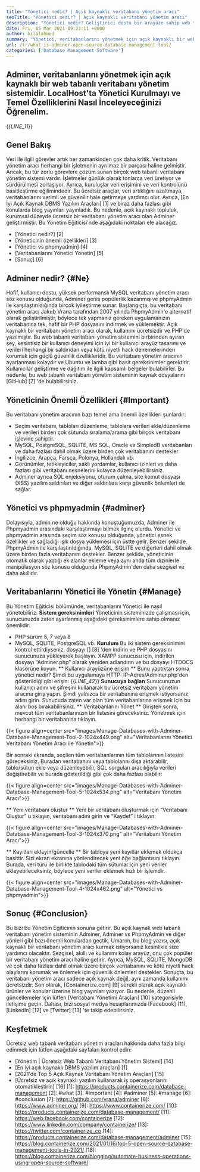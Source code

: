 ```yaml
---
title: "Yönetici nedir? | Açık kaynaklı veritabanı yönetim aracı" 
seoTitle: "Yönetici nedir? | Açık kaynaklı veritabanı yönetim aracı" 
description: "Yönetici nedir? Geliştirici dostu bir arayüze sahip web tabanlı bir veritabanı yönetim sistemi. Veritabanlarının açık kaynaklı bir yöneticiyle nasıl yönetileceğini tartışalım." 
date: Fri, 05 Mar 2021 09:23:11 +0000
author: bilalahmed
summary: "Yönetici, veritabanlarını yönetmek için açık kaynaklı bir web tabanlı veritabanı yönetim sistemidir. LocalHost'ta Yönetici Kurulmayı ve Temel Özelliklerini Nasıl İnceleyeceğinizi Öğrenelim." 
url: /tr/what-is-adminer-open-source-database-management-tool/
categories: ['Database Management Software']
---
```


## Adminer, veritabanlarını yönetmek için açık kaynaklı bir web tabanlı veritabanı yönetim sistemidir. LocalHost'ta Yönetici Kurulmayı ve Temel Özelliklerini Nasıl İnceleyeceğinizi Öğrenelim.
{{_LINE_11_}}

## Genel Bakış
Veri ile ilgili görevler artık her zamankinden çok daha kritik. Veritabanı yönetim aracı herhangi bir işletmenin ayrılmaz bir parçası haline gelmiştir. Ancak, bu tür zorlu görevlere çözüm sunan birçok web tabanlı veritabanı yönetim sistemi vardır. İşletmeler günlük olarak tonlarca veri üretiyor ve sürdürülmesi zorlaşıyor. Ayrıca, kuruluşlar veri erişimini ve veri kontrolünü basitleştirme eğilimindedir. Bu ücretsiz araçlar, veri artıklığını azaltmaya, veritabanlarını verimli ve güvenilir hale getirmeye yardımcı olur. Ayrıca, [En İyi Açık Kaynak DBMS Yazılım Araçları] [1] ve biraz daha fazlası gibi konularda blog yayınları yayınladık.
Bu nedenle, açık kaynaklı topluluk, kurumsal düzeyde ücretsiz bir veritabanı yönetim aracı olan Adminer geliştirmiştir. Bu Yönetim Eğiticisi'nde aşağıdaki noktaları ele alacağız.
  * [Yönetici nedir?] [2]
  * [Yöneticinin önemli özellikleri] [3]
  * [Yönetici vs phpmyadmin] [4]
  * [Veritabanlarını Yönetici Yönetin] [5]
  * [Sonuç] [6]

## Adminer nedir? {#Ne}
Hafif, kullanıcı dostu, yüksek performanslı MySQL veritabanı yönetim aracı söz konusu olduğunda, Adminer geniş popülerlik kazanmış ve phpmyAdmin ile karşılaştırıldığında birçok iyileştirme sunar. Başlangıçta, bu veritabanı yönetim aracı Jakub Vrana tarafından 2007 yılında PhpmyAdmin'e alternatif olarak geliştirilmiştir, böylece tek yapmanız gereken uygulamanızın veritabanına tek, hafif bir PHP dosyasını indirmek ve yüklemektir.
Açık kaynaklı bir veritabanı yönetim aracı olarak, kullanımı ücretsizdir ve PHP'de yazılmıştır. Bu web tabanlı veritabanı yönetim sistemini birbirinden ayıran şey, kesintisiz bir kullanıcı deneyimi için iyi bir kullanıcı arayüz tasarımı ve verileri herhangi bir saldırıdan veya kötü niyetli hack denemelerinden korumak için güçlü güvenlik özellikleridir. Bu veritabanı yönetim aracının ayarlanması kolaydır ve Ubuntu ve lamba gibi basit gereksinimler gerektirir. Kullanıcılar geliştirme ve dağıtım ile ilgili kapsamlı belgeler bulabilirler. Bu nedenle, bu web tabanlı veritabanı yönetim sisteminin kaynak dosyalarını [GitHub] [7] 'de bulabilirsiniz.

## Yöneticinin Önemli Özellikleri {#Important}
Bu veritabanı yönetim aracının bazı temel ama önemli özellikleri şunlardır:
  * Seçim veritabanı, tabloları düzenleme, tablolara verileri ekle/düzenleme ve verileri birden çok sütunda sıralama/arama gibi birçok veritabanı işlevine sahiptir.
  * MySQL, PostgreSQL, SQLITE, MS SQL, Oracle ve SimpledB veritabanları ve daha fazlası dahil olmak üzere birden çok veritabanını destekler
  * İngilizce, Arapça, Farsça, Polonya, Hollandalı vb.
  * Görünümler, tetikleyiciler, saklı yordamlar, kullanıcı izinleri ve daha fazlası gibi veritabanı nesnelerini kolayca düzenleyebilirsiniz.
  * Adminer ayrıca SQL enjeksiyonu, oturum çalma, site komut dosyası (XSS) yazılım saldırıları ve diğer saldırılara karşı güvenlik önlemleri de sağlar.

## Yönetici vs phpmyadmin {#adminer}
Dolayısıyla, admin ne olduğu hakkında konuştuğumuzda, Adminer ile Phpmyadmin arasındaki karşılaştırmayı bilmek ilginç olurdu. Yönetici ve phpmyadmin arasında seçim söz konusu olduğunda, yönetici esnek özellikler ve sağladığı ışık dosya yüklemesi için üstte gelir. Benzer şekilde, PhpmyAdmin ile karşılaştırıldığında, MySQL, SQLITE ve diğerleri dahil olmak üzere birden fazla veritabanını destekler. Benzer şekilde, yöneticinin otomatik olarak yaptığı ek alanlar ekleme veya aynı anda tüm dizinlerle manipülasyon söz konusu olduğunda PhpmyAdmin'den daha sezgisel ve daha akıllıdır.

## Veritabanlarını Yönetici ile Yönetin {#Manage}
Bu Yönetim Eğiticisi bölümünde, veritabanlarını Yönetici ile nasıl yönetebiliriz.
**Sistem gereksinimleri**
Yöneticinin sisteminizde çalışması için, sunucunuzda zaten ayarlanmış aşağıdaki gereksinimlere sahip olmanız önemlidir:
  * PHP sürüm 5, 7 veya 8
  * MySQL, SQLITE, PostgreSQL vb.
**Kurulum**
Bu iki sistem gereksinimini kontrol ettirdiyseniz, dosyayı [] [8] 'den indirin ve PHP dosyasını sunucunuza yükleyerek başlayın. XAMPP sunucusu için, indirilen dosyayı “Adminer.php” olarak yeniden adlandırın ve bu dosyayı HTDOCS klasörüne koyun.
** Kullanıcı arayüzüne erişim **
Bunu yaptıktan sonra yönetici nedir? Şimdi bu uygulamaya HTTP: IP-Adres/Adminer.php'den gösterildiği gibi erişin:
{{_LINE_42_}}
**Sunucuya bağlan**
Sunucunuzun kullanıcı adını ve şifresini kullanarak bu ücretsiz veritabanı yönetim aracına giriş yapın. Şimdi yalnızca bir veritabanına erişmek istiyorsanız adını girin. Sunucuda zaten var olan tüm veritabanlarına erişmek için bu alanı boş bırakabilirsiniz.
** Veritabanlarını Yönet **
Girişten sonra, mevcut tüm veritabanlarınızın bir listesini göreceksiniz. Yönetmek için herhangi bir veritabanına tıklayın.

{{< figure align=center src="images/Manage-Databases-with-Adminer-Database-Management-Tool-2-1024x449.png" alt="Veritabanlarını Yönetici Veritabanı Yönetim Aracı ile Yönetin">}}

Bir sonraki ekranda, seçilen tüm veritabanlarının tüm tablolarının listesini göreceksiniz. Buradan veritabanını veya tablolarını dışa aktarabilir, tablo/sütun ekle veya düzenleyebilir, SQL sorguları aracılığıyla verileri değiştirebilir ve burada gösterildiği gibi çok daha fazlası olabilir:

{{< figure align=center src="images/Manage-Databases-with-Adminer-Database-Management-Tool-5-1024x534.png" alt="Veritabanı Yönetim Aracı">}}

** Yeni veritabanı oluştur **
Yeni bir veritabanı oluşturmak için “Veritabanı Oluştur” u tıklayın, veritabanı adını girin ve “Kaydet” i tıklayın.

{{< figure align=center src="images/Manage-Databases-with-Adminer-Database-Management-Tool-3-1024x370.png" alt="Veritabanı Yönetim Aracı">}}

** Kayıtları ekleyin/güncelle **
Bir tabloya yeni kayıtlar eklemek oldukça basittir. Sizi ekran ekranına yönlendirecek yeni öğe bağlantısını tıklayın. Burada, veri türü ile birlikte tablodaki tüm sütunlar için yeni veriler ekleyebileceksiniz, böylece yeni veriler eklemek hızlı bir işlemdir.

{{< figure align=center src="images/Manage-Databases-with-Adminer-Database-Management-Tool-4-1024x462.png" alt="Yönetici vs phpmyadmin">}}


## Sonuç {#Conclusion}
Bu bizi bu Yönetim Eğiticinin sonuna getirir. Bu açık kaynak web tabanlı veritabanı yönetim sisteminin Adminer, Adminer vs PhpmyAdmin ve diğer yönleri gibi bazı önemli konulardan geçtik. Umarım, bu blog yazısı, açık kaynaklı bir veritabanı yönetim aracı kurmak istiyorsanız kesinlikle size yardımcı olacaktır. Sezgisel, akıllı ve kullanımı kolay arayüz, onu çok popüler bir veritabanı yönetim aracı haline getirir. Ayrıca, MySQL, SQLITE, MongoDB ve çok daha fazlası dahil olmak üzere birçok veritabanını ve kötü niyetli hack olaylarını korumak ve önlemek için güvenlik önlemleri destekler. Sonuçta, bu veritabanı yönetim aracı sadece açık kaynak değil, aynı zamanda kullanımı ücretsizdir.
Son olarak, [Containerize.com] [9] sürekli olarak açık kaynaklı ürünler ve konular üzerine blog yayınları yazıyor. Bu nedenle, düzenli güncellemeler için lütfen [Veritabanı Yönetimi Araçları] [10] kategorisiyle iletişime geçin. Dahası, bizi sosyal medya hesaplarımızda [Facebook] [11], [LinkedIn] [12] ve [Twitter] [13] 'te takip edebilirsiniz.

## Keşfetmek
Ücretsiz web tabanlı veritabanı yönetim araçları hakkında daha fazla bilgi edinmek için lütfen aşağıdaki sayfaları kontrol edin:
  * [Yönetim | Ücretsiz Web Tabanlı Veritabanı Yönetim Sistemi] [14]
  * [En iyi açık kaynaklı DBMS yazılım araçları] [1]
  * [2021'de Top 5 Açık Kaynak Veritabanı Yönetim Araçları] [15]
  * [Ücretsiz ve açık kaynaklı yazılım kullanarak iş operasyonlarını otomatikleştirin] [16]
[1]: https://products.containerize.com/database-management
[2]: #what
[3]: #important
[4]: #adminer
[5]: #manage
[6]: #conclusion
[7]: https://github.com/vrana/adminer
[8]: https://www.adminer.org/
[9]: https://www.containerize.com/
[10]: https://products.containerize.com/database-management/
[11]: https://web.facebook.com/containerize
[12]: https://www.linkedin.com/company/containerize/
[13]: https://twitter.com/containerize_co
[14]: https://products.containerize.com/database-management/adminer
[15]: https://blog.containerize.com/2021/01/16/top-5-open-source-database-management-tools-in-2021/
[16]: https://blog.containerize.com/blogging/automate-business-operations-using-open-source-software/

